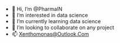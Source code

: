 - 👋 Hi, I’m @PharmaIN
- 👀 I’m interested in data science 
- 🌱 I’m currently learning data science
- 💞️ I’m looking to collaborate on any project
- 📫 Xenthomonas@Outlook.Com

<!---
PharmaIN/PharmaIN is a ✨ special ✨ repository because its `README.md` (this file) appears on your GitHub profile.
You can click the Preview link to take a look at your changes.
--->
